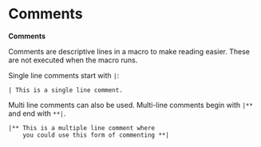 # Comments

**Comments**

Comments are descriptive lines in a macro to make reading easier. These are not executed when the macro runs.

Single line comments start with `|`:

```
| This is a single line comment.
```

Multi line comments can also be used. Multi-line comments begin with `|**` and end with `**|`.

```
|** This is a multiple line comment where
    you could use this form of commenting **|
```
